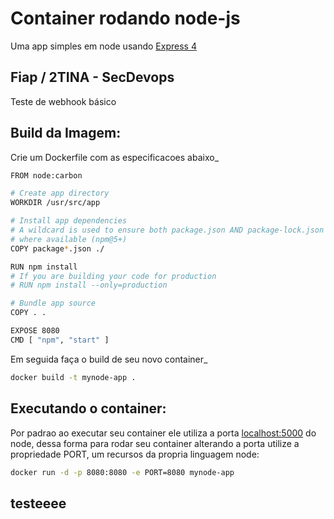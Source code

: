 # Container rodando node-js

Uma app simples em node usando [Express 4](http://expressjs.com/)

## Fiap / 2TINA - SecDevops
Teste de webhook básico

## Build da Imagem:

Crie um Dockerfile com as especificacoes abaixo_

```sh
FROM node:carbon

# Create app directory
WORKDIR /usr/src/app

# Install app dependencies
# A wildcard is used to ensure both package.json AND package-lock.json are copied
# where available (npm@5+)
COPY package*.json ./

RUN npm install
# If you are building your code for production
# RUN npm install --only=production

# Bundle app source
COPY . .

EXPOSE 8080
CMD [ "npm", "start" ]
```

Em seguida faça o build de seu novo container_

```sh
docker build -t mynode-app .
```



## Executando o container:

Por padrao ao executar seu container ele utiliza a porta [localhost:5000](http://localhost:5000/) do node, dessa forma para rodar seu container alterando a porta utilize a propriedade PORT, um recursos da propria linguagem node:

```sh
docker run -d -p 8080:8080 -e PORT=8080 mynode-app
```

## testeeee
